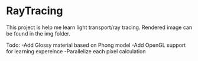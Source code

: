 # RayTracing
This project is help me learn light transport/ray tracing.
Rendered image can be found in the img folder.

Todo:
-Add Glossy material based on Phong model
-Add OpenGL support for learning expereince
-Parallelize each pixel calculation
